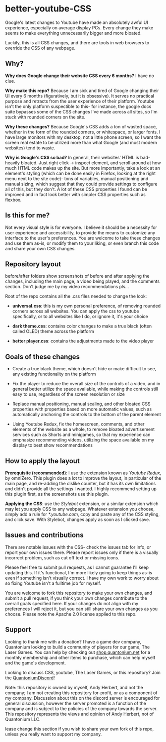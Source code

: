 # better-youtube-CSS
Google's latest changes to Youtube have made an absolutely awful UI experience, especially on average display PCs. Every change they make seems to make everything unnecessarily bigger and more bloated.

Luckily, this is all CSS changes, and there are tools in web browsers to override the CSS of any webpage. 

## Why?

**Why does Google change their website CSS every 6 months?** I have no clue.

**Why make this repo?** Because I am sick and tired of Google changing their UI every 6 months (figuratively, but it is obsessive). It serves no practical purpose and retracts from the user experience of their platform. Youtube isn't the only platform suspectible to this- for instance, the google docs suite bypasses some of the CSS changes I've made across all sites, so I'm stuck with rounded corners on the site.

**Why these changes?** Because Google's CSS adds a ton of wasted space, whether in the form of the rounded corners, or whitespace, or larger fonts. I have large monitors with my desktop, not a little phone screen, so I want the screen real estate to be utilized more than what Google (and most modern websites) tend to waste.

**Why is Google's CSS so bad?** In general, their websites' HTML is bad- heavily bloated. Just right click -> inspect element, and scroll around at how much HTML code makes up the site. But more importantly, take a look at an element's styling (which can be done easily in Firefox, looking at the right menu next to the site code)- tons of variables, manual positioning and manual sizing, which suggest that they could provide settings to configure all of this, but they don't. A lot of these CSS properties I found can be improved and in fact look better with simpler CSS properties such as flexbox.

## Is this for me?

Not every visual style is for everyone. I believe it should be a necessity for user experience and accessibility, to provide the means to customize any interface to the user's preferences. You are welcome to take these changes and use them as-is, or modify them to your liking, or even branch this code and share your own CSS changes.

## Repository layout

before/after folders show screenshots of before and after applying the changes, including the main page, a video being played, and the comments section. Don't judge me by my video recommendations pls...

Root of the repo contains all the .css files needed to change the look:

* **universal.css**: this is my own personal preference, of removing rounded corners across all websites. You can apply the css to youtube specifically, or to all websites like I do, or ignore it, it's your choice

* **dark theme.css**: contains color changes to make a true black (often called OLED) theme across the platform

* **better player.css**: contains the adjustments made to the video player

## Goals of these changes

* Create a true black theme, which doesn't hide or make difficult to see, any existing functionality on the platform

* Fix the player to reduce the overall size of the controls of a video, and in general better utilize the space available, while making the controls still easy to use, regardless of the screen resolution or size

* Replace manual positioning, manual scaling, and other bloated CSS properties with properties based on more automatic values, such as automatically anchoring the controls to the bottom of the parent element

* Using Youtube Redux, fix the homescreen, comments, and other elements of the website as a whole, to remove bloated advertisement services such as Shorts and minigames, so that my experience can emphasize recommending videos, utilizing the space available on my display to best show recommendations

## How to apply the layout

**Prerequisite (recommended)**: I use the extension known as *Youtube Redux*, by omniZero. This plugin does a lot to improve the layout, in particular of the main page, and re-adding the dislike counter, but it has its own limitations and didn't provide all the settings I wanted. I highly recommend setting up this plugin first, as the screenshots use this plugin.

**Applying the CSS**: use the *Stylebot* extension, or a similar extension which may let you apply CSS to any webpage. Whatever extension you choose, simply add a rule for *\*.youtube.com*, copy and paste any of the CSS styling, and click save. With Stylebot, changes apply as soon as I clicked save.

## Issues and contributions

There are notable issues with the CSS- check the issues tab for info, or report your own issues there. Please report issues only if there is a visually incorrect problem, such as cut off text or missing icons.

Please feel free to submit pull requests, as I cannot guarantee I'll keep updating this. If it's functional, I'm more likely going to keep things as-is even if something isn't visually correct. I have my own work to worry about so fixing Youtube isn't a fulltime job for myself.

You are welcome to fork this repository to make your own changes, and submit a pull request, if you think your own changes contribute to the overall goals specified here. If your changes do not align with my preferences I will reject it, but you can still share your own changes as you choose. Please note the Apache 2.0 license applied to this repo.

## Support

Looking to thank me with a donation? I have a game dev company, Quantonium looking to build a community of players for our game, The Laser Games. You can help by checking out [shop.quantonium.net](shop.quantonium.net) for a monthly membership and other items to purchase, which can help myself and the game's development.

Looking to discuss CSS, youtube, The Laser Games, or this repository? Join the [QuantoniumDiscord](discord.quantonium.net)!

Note: this repository is owned by myself, Andy Herbert, and not the company; I am not creating this repository for-profit, or as a component of my company. Discussion about this on the discord server is encouraged for general discussion, however the server promoted is a function of the company and is subject to the policies of the company towards the server. This repository represents the views and opinion of Andy Herbert, not of Quantonium LLC.

lease change this section if you wish to share your own fork of this repo, unless you really want to support my company.
